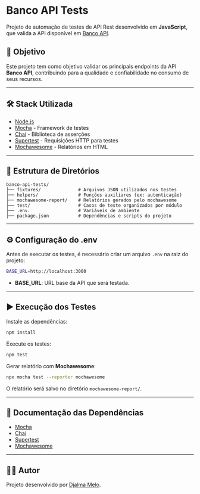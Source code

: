 # Banco API Tests

Projeto de automação de testes de API Rest desenvolvido em **JavaScript**, que valida a API disponível em [Banco API](https://github.com/juliodelimas/banco-api).

## 🎯 Objetivo
Este projeto tem como objetivo validar os principais endpoints da API **Banco API**, contribuindo para a  qualidade e confiabilidade no consumo de seus recursos.

---

## 🛠️ Stack Utilizada
- [Node.js](https://nodejs.org/)
- [Mocha](https://mochajs.org/) - Framework de testes
- [Chai](https://www.chaijs.com/) - Biblioteca de asserções
- [Supertest](https://github.com/ladjs/supertest) - Requisições HTTP para testes
- [Mochawesome](https://github.com/adamgruber/mochawesome) - Relatórios em HTML

---

## 📂 Estrutura de Diretórios

```
banco-api-tests/
├── fixtures/              # Arquivos JSON utilizados nos testes
├── helpers/               # Funções auxiliares (ex: autenticação)
├── mochawesome-report/    # Relatórios gerados pelo mochawesome
├── test/                  # Casos de teste organizados por módulo
├── .env.                  # Variáveis de ambiente
├── package.json           # Dependências e scripts do projeto
```

---

## ⚙️ Configuração do .env

Antes de executar os testes, é necessário criar um arquivo `.env` na raiz do projeto:

```bash
BASE_URL=http://localhost:3000
```

- **BASE_URL**: URL base da API que será testada.

---

## ▶️ Execução dos Testes

Instale as dependências:
```bash
npm install
```

Execute os testes:
```bash
npm test
```

Gerar relatório com **Mochawesome**:
```bash
npx mocha test --reporter mochawesome
```

O relatório será salvo no diretório `mochawesome-report/`.

---

## 📖 Documentação das Dependências

- [Mocha](https://mochajs.org/)
- [Chai](https://www.chaijs.com/)
- [Supertest](https://github.com/ladjs/supertest)
- [Mochawesome](https://github.com/adamgruber/mochawesome)

---

## 👨‍💻 Autor
Projeto desenvolvido por [Djalma Melo](https://github.com/djalmamelos).
